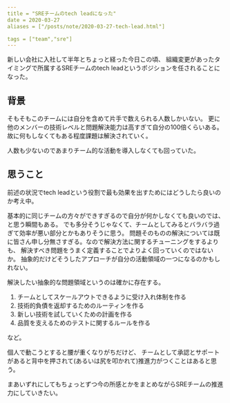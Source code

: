 ```yaml
---
title = "SREチームのtech leadになった"
date = 2020-03-27
aliases = ["/posts/note/2020-03-27-tech-lead.html"]

tags = ["team","sre"]
---
```


新しい会社に入社して半年とちょっと経った今日この頃、
組織変更があったタイミングで所属するSREチームのtech leadというポジションを任されることになった。

## 背景

そもそもこのチームには自分を含めて片手で数えられる人数しかいない。
更に他のメンバーの技術レベルと問題解決能力は高すぎて自分の100倍くらいある。
故に何もしなくてもある程度課題は解決されていく。

人数も少ないのであまりチーム的な活動を導入しなくても回っていた。

## 思うこと

前述の状況でtech leadという役割で最も効果を出すためにはどうしたら良いのか考え中。

基本的に同じチームの方々ができすぎるので自分が何かしなくても良いのでは、と思う瞬間もある。
でも多分そうじゃなくて、チームとしてみるとバラバラ過ぎて効率が悪い部分とかもありそうに思う。
問題そのものの解決については既に皆さん申し分無さすぎる。なので解決方法に関するチューニングをするよりも、
解決すべき問題をうまく定義することでよりよく回っていくのではないか。
抽象的だけどそうしたアプローチが自分の活動領域の一つになるのかもしれない。

解決したい抽象的な問題領域というのは確かに存在する。

1. チームとしてスケールアウトできるように受け入れ体制を作る
2. 技術的負債を返却するためのルーティンを作る
3. 新しい技術を試していくための計画を作る
4. 品質を支えるためのテストに関するルールを作る

など。

個人で動こうとすると腰が重くなりがちだけど、
チームとして承認とサポートがあると背中を押されて(あるいは尻を叩かれて)推進力がつくことはあると思う。

まあいずれにしてもちょっとずつ今の所感とかをまとめながらSREチームの推進力にしていきたい。
